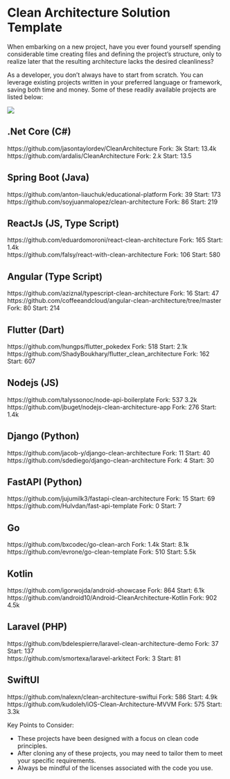 # Clean Architecture Solution Template

When embarking on a new project, have you ever found yourself spending considerable time creating files and defining the project’s structure, only to realize later that the resulting architecture lacks the desired cleanliness?

As a developer, you don’t always have to start from scratch. You can leverage existing projects written in your preferred language or framework, saving both time and money. Some of these readily available projects are listed below:

<img src="https://raw.githubusercontent.com/kavaan/clean-architecture-solution-template/main/final-8.png"/>

<h2>.Net Core (C#)
</h2>
https://github.com/jasontaylordev/CleanArchitecture
Fork: 3k
Start: 13.4k
<br/>
https://github.com/ardalis/CleanArchitecture
Fork: 2.k
Start: 13.5

<h2>Spring Boot (Java) </h2>
https://github.com/anton-liauchuk/educational-platform
Fork: 39
Start: 173
<br/>
https://github.com/soyjuanmalopez/clean-architecture
Fork: 86
Start: 219

<h2>ReactJs (JS, Type Script)
</h2>
https://github.com/eduardomoroni/react-clean-architecture
Fork: 165
Start: 1.4k
<br/>
https://github.com/falsy/react-with-clean-architecture
Fork: 106
Start: 580

<h2>Angular (Type Script)
</h2>
https://github.com/aziznal/typescript-clean-architecture
Fork: 16
Start: 47
<br/>
https://github.com/coffeeandcloud/angular-clean-architecture/tree/master
Fork: 80
Start: 214

<h2>Flutter (Dart)
</h2>
https://github.com/hungps/flutter_pokedex
Fork: 518
Start: 2.1k
<br/>
https://github.com/ShadyBoukhary/flutter_clean_architecture
Fork: 162
Start: 607

<h2>Nodejs (JS)
</h2>
https://github.com/talyssonoc/node-api-boilerplate
Fork: 537
3.2k
<br/>
https://github.com/jbuget/nodejs-clean-architecture-app
Fork: 276
Start: 1.4k

<h2>Django (Python)
</h2>
https://github.com/jacob-y/django-clean-architecture
Fork: 11
Start: 40
<br/>
https://github.com/sdediego/django-clean-architecture
Fork: 4
Start: 30

<h2>FastAPI (Python)
</h2>
https://github.com/jujumilk3/fastapi-clean-architecture
Fork: 15
Start: 69
<br/>
https://github.com/Hulvdan/fast-api-template
Fork: 0
Start: 7

<h2>Go
</h2>
https://github.com/bxcodec/go-clean-arch
Fork: 1.4k
Start: 8.1k
<br/>
https://github.com/evrone/go-clean-template
Fork: 510
Start: 5.5k

<h2>Kotlin
</h2>
https://github.com/igorwojda/android-showcase
Fork: 864
Start: 6.1k
<br/>
https://github.com/android10/Android-CleanArchitecture-Kotlin
Fork: 902
4.5k

<h2>Laravel (PHP)
</h2>
https://github.com/bdelespierre/laravel-clean-architecture-demo
Fork: 37
Start: 137
<br/>
https://github.com/smortexa/laravel-arkitect
Fork: 3
Start: 81

<h2>SwiftUI
</h2>
https://github.com/nalexn/clean-architecture-swiftui
Fork: 586
Start: 4.9k
<br/>
https://github.com/kudoleh/iOS-Clean-Architecture-MVVM
Fork: 575
Start: 3.3k

<br/>
<p>Key Points to Consider:

* These projects have been designed with a focus on clean code principles.
* After cloning any of these projects, you may need to tailor them to meet your specific requirements.
* Always be mindful of the licenses associated with the code you use. </p>

